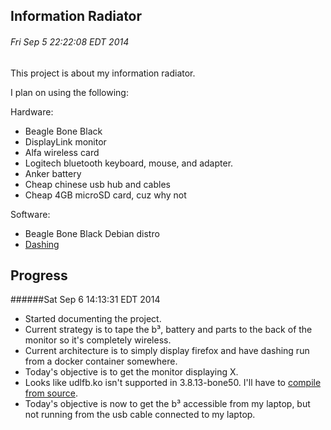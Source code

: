 Information Radiator
--------------------
###### Fri Sep  5 22:22:08 EDT 2014

This project is about my information radiator.

I plan on using the following:

Hardware:

* Beagle Bone Black
* DisplayLink monitor
* Alfa wireless card
* Logitech bluetooth keyboard, mouse, and adapter.
* Anker battery
* Cheap chinese usb hub and cables
* Cheap 4GB microSD card, cuz why not

Software:

* Beagle Bone Black Debian distro
* [Dashing](https://shopify.github.io/dashing/)

Progress
--------

######Sat Sep  6 14:13:31 EDT 2014
* Started documenting the project.
* Current strategy is to tape the b³, battery and parts to the back of the monitor so it's completely wireless.
* Current architecture is to simply display firefox and have dashing run from a docker container somewhere.
* Today's objective is to get the monitor displaying X.
* Looks like udlfb.ko isn't supported in 3.8.13-bone50. I'll have to [compile from source](http://dumb-looks-free.blogspot.com/2014/06/beaglebone-black-bbb-compile-kernel.html).
* Today's objective is now to get the b³ accessible from my laptop, but not running from the usb cable connected to my laptop.

